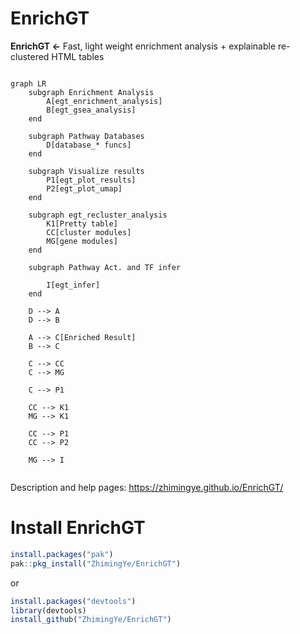 

# EnrichGT

**EnrichGT \<-** Fast, light weight enrichment analysis + explainable re-clustered HTML tables

``` mermaid

graph LR
    subgraph Enrichment Analysis
        A[egt_enrichment_analysis]
        B[egt_gsea_analysis]
    end

    subgraph Pathway Databases
        D[database_* funcs]
    end

    subgraph Visualize results
        P1[egt_plot_results]
        P2[egt_plot_umap]
    end

    subgraph egt_recluster_analysis
        K1[Pretty table]
        CC[cluster modules]
        MG[gene modules]
    end

    subgraph Pathway Act. and TF infer 
        
        I[egt_infer]
    end

    D --> A
    D --> B

    A --> C[Enriched Result]
    B --> C

    C --> CC
    C --> MG

    C --> P1

    CC --> K1
    MG --> K1

    CC --> P1
    CC --> P2

    MG --> I


```

Description and help pages: <https://zhimingye.github.io/EnrichGT/>



# Install EnrichGT

``` r
install.packages("pak")
pak::pkg_install("ZhimingYe/EnrichGT")
```

or

``` r
install.packages("devtools")
library(devtools)
install_github("ZhimingYe/EnrichGT")
```
